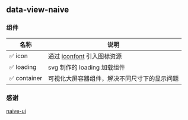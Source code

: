 ## data-view-naive

### 组件

| 名称 | 说明 |
| --- | --- |
| ✅ icon | 通过 [iconfont](https://www.iconfont.cn/help/detail?spm=a313x.7781069.1998910419.d8cf4382a&helptype=code) 引入图标资源 |
| ✅ loading | svg 制作的 loading 加载组件 |
| ✅ container | 可视化大屏容器组件，解决不同尺寸下的显示问题 |

### 感谢

[naive-ui](https://github.com/TuSimple/naive-ui)
